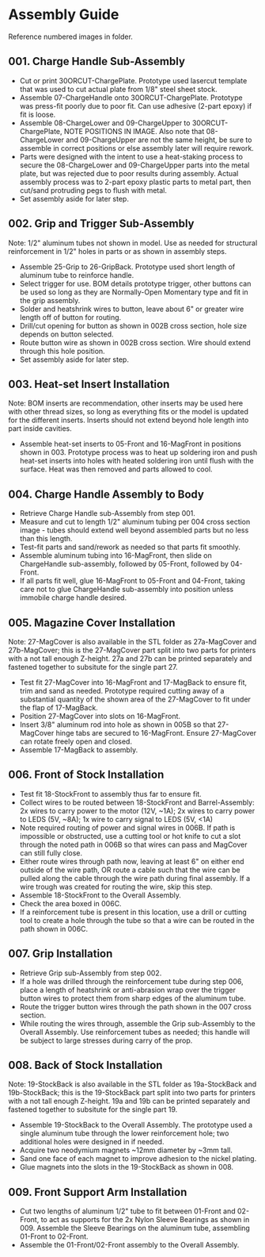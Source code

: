 # Assembly Guide
Reference numbered images in folder.

## 001. Charge Handle Sub-Assembly
- Cut or print 30ORCUT-ChargePlate. Prototype used lasercut template that was used to cut actual plate from 1/8" steel sheet stock.
- Assemble 07-ChargeHandle onto 30ORCUT-ChargePlate. Prototype was press-fit poorly due to poor fit. Can use adhesive (2-part epoxy) if fit is loose.
- Assemble 08-ChargeLower and 09-ChargeUpper to 30ORCUT-ChargePlate, NOTE POSITIONS IN IMAGE. Also note that 08-ChargeLower and 09-ChargeUpper are not the same height, be sure to assemble in correct positions or else assembly later will require rework.
- Parts were designed with the intent to use a heat-staking process to secure the 08-ChargeLower and 09-ChargeUpper parts into the metal plate, but was rejected due to poor results during assembly. Actual assembly process was to 2-part epoxy plastic parts to metal part, then cut/sand protruding pegs to flush with metal.
- Set assembly aside for later step.

## 002. Grip and Trigger Sub-Assembly
Note: 1/2" aluminum tubes not shown in model. Use as needed for structural reinforcement in 1/2" holes in parts or as shown in assembly steps.
- Assemble 25-Grip to 26-GripBack. Prototype used short length of aluminum tube to reinforce handle.
- Select trigger for use. BOM details prototype trigger, other buttons can be used so long as they are Normally-Open Momentary type and fit in the grip assembly.
- Solder and heatshrink wires to button, leave about 6" or greater wire length off of button for routing.
- Drill/cut opening for button as shown in 002B cross section, hole size depends on button selected.
- Route button wire as shown in 002B cross section. Wire should extend through this hole position.
- Set assembly aside for later step.

## 003. Heat-set Insert Installation
Note: BOM inserts are recommendation, other inserts may be used here with other thread sizes, so long as everything fits or the model is updated for the different inserts. Inserts should not extend beyond hole length into part inside cavities.
- Assemble heat-set inserts to 05-Front and 16-MagFront in positions shown in 003. Prototype process was to heat up soldering iron and push heat-set inserts into holes with heated soldering iron until flush with the surface. Heat was then removed and parts allowed to cool.

## 004. Charge Handle Assembly to Body
- Retrieve Charge Handle sub-Assembly from step 001.
- Measure and cut to length 1/2" aluminum tubing per 004 cross section image - tubes should extend well beyond assembled parts but no less than this length. 
- Test-fit parts and sand/rework as needed so that parts fit smoothly.
- Assemble aluminum tubing into 16-MagFront, then slide on ChargeHandle sub-assembly, followed by 05-Front, followed by 04-Front.
- If all parts fit well, glue 16-MagFront to 05-Front and 04-Front, taking care not to glue ChargeHandle sub-assembly into position unless immobile charge handle desired.

## 005. Magazine Cover Installation
Note: 27-MagCover is also available in the STL folder as 27a-MagCover and 27b-MagCover; this is the 27-MagCover part split into two parts for printers with a not tall enough Z-height. 27a and 27b can be printed separately and fastened together to subsitute for the single part 27. 
- Test fit 27-MagCover into 16-MagFront and 17-MagBack to ensure fit, trim and sand as needed. Prototype required cutting away of a substantial quantity of the shown area of the 27-MagCover to fit under the flap of 17-MagBack.
- Position 27-MagCover into slots on 16-MagFront.
- Insert 3/8" aluminum rod into hole as shown in 005B so that 27-MagCover hinge tabs are secured to 16-MagFront. Ensure 27-MagCover can rotate freely open and closed.
- Assemble 17-MagBack to assembly.

## 006. Front of Stock Installation
- Test fit 18-StockFront to assembly thus far to ensure fit.
- Collect wires to be routed between 18-StockFront and Barrel-Assembly: 2x wires to carry power to the motor (12V, ~1A); 2x wires to carry power to LEDS (5V, ~8A); 1x wire to carry signal to LEDS (5V, <1A)
- Note required routing of power and signal wires in 006B. If path is impossible or obstructed, use a cutting tool or hot knife to cut a slot through the noted path in 006B so that wires can pass and MagCover can still fully close.
- Either route wires through path now, leaving at least 6" on either end outside of the wire path, OR route a cable such that the wire can be pulled along the cable through the wire path during final assembly. If a wire trough was created for routing the wire, skip this step.
- Assemble 18-StockFront to the Overall Assembly.
- Check the area boxed in 006C.
- If a reinforcement tube is present in this location, use a drill or cutting tool to create a hole through the tube so that a wire can be routed in the path shown in 006C.

## 007. Grip Installation
- Retrieve Grip sub-Assembly from step 002. 
- If a hole was drilled through the reinforcement tube during step 006, place a length of heatshrink or anti-abrasion wrap over the trigger button wires to protect them from sharp edges of the aluminum tube.
- Route the trigger button wires through the path shown in the 007 cross section.
- While routing the wires through, assemble the Grip sub-Assembly to the Overall Assembly. Use reinforcement tubes as needed; this handle will be subject to large stresses during carry of the prop.

## 008. Back of Stock Installation
Note: 19-StockBack is also available in the STL folder as 19a-StockBack and 19b-StockBack; this is the 19-StockBack part split into two parts for printers with a not tall enough Z-height. 19a and 19b can be printed separately and fastened together to subsitute for the single part 19.
- Assemble 19-StockBack to the Overall Assembly. The prototype used a single aluminum tube through the lower reinforcement hole; two additional holes were designed in if needed.
- Acquire two neodymium magnets ~12mm diameter by ~3mm tall.
- Sand one face of each magnet to improve adhesion to the nickel plating.
- Glue magnets into the slots in the 19-StockBack as shown in 008.

## 009. Front Support Arm Installation
- Cut two lengths of aluminum 1/2" tube to fit between 01-Front and 02-Front, to act as supports for the 2x Nylon Sleeve Bearings as shown in 009. Assemble the Sleeve Bearings on the aluminum tube, assembling 01-Front to 02-Front.
- Assemble the 01-Front/02-Front assembly to the Overall Assembly.
